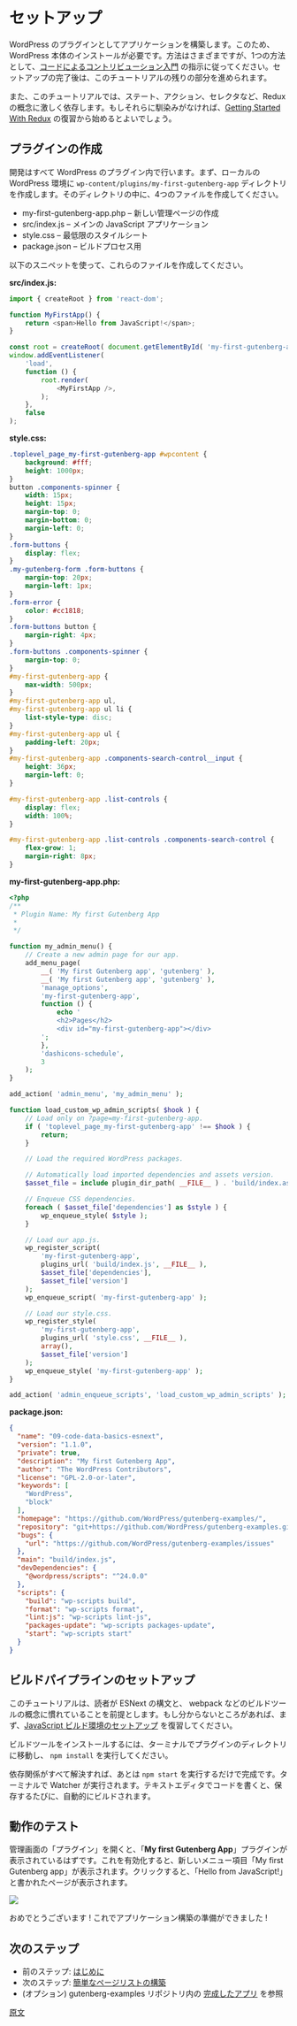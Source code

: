 <!--
# Setup
-->
# セットアップ

<!--
We will build the application as a WordPress plugin, which means you need to have WordPress itself installed. One way to do this is by following the instructions on the [Getting Started](/docs/contributors/code/getting-started-with-code-contribution.md) page. Once your setup is complete, you can follow along with the rest of this tutorial.
-->
WordPress のプラグインとしてアプリケーションを構築します。このため、WordPress 本体のインストールが必要です。方法はさまざまですが、1つの方法として、[コードによるコントリビューション入門](https://ja.wordpress.org/team/handbook/block-editor/contributors/code/getting-started-with-code-contribution) の指示に従ってください。セットアップの完了後は、このチュートリアルの残りの部分を進められます。

<!--
Also, this tutorial will lean heavily on Redux concepts such as state, actions, and selectors. If you are not familiar with them, you may want to start by reviewing [Getting Started With Redux](https://redux.js.org/introduction/getting-started).
-->
また、このチュートリアルでは、ステート、アクション、セレクタなど、Redux の概念に激しく依存します。もしそれらに馴染みがなければ、[Getting Started With Redux](https://redux.js.org/introduction/getting-started) の復習から始めるとよいでしょう。

<!--
## Creating a plugin
-->
## プラグインの作成

<!--
We'll do all the development inside of a WordPress plugin. Let's start by creating a `wp-content/plugins/my-first-gutenberg-app` directory in your local WordPress environment. We will need to create four files inside that directory:
-->
開発はすべて WordPress のプラグイン内で行います。まず、ローカルの WordPress 環境に `wp-content/plugins/my-first-gutenberg-app` ディレクトリを作成します。そのディレクトリの中に、4つのファイルを作成してください。

<!--
-   my-first-gutenberg-app.php – to create a new admin page
-   src/index.js – for our JavaScript application
-   style.css – for the minimal stylesheet
-   package.json – for the build process
-->
-   my-first-gutenberg-app.php – 新しい管理ページの作成
-   src/index.js – メインの JavaScript アプリケーション
-   style.css – 最低限のスタイルシート
-   package.json – ビルドプロセス用

<!--
Go ahead and create these files using the following snippets:
-->
以下のスニペットを使って、これらのファイルを作成してください。

**src/index.js:**

```js
import { createRoot } from 'react-dom';

function MyFirstApp() {
	return <span>Hello from JavaScript!</span>;
}

const root = createRoot( document.getElementById( 'my-first-gutenberg-app' ) );
window.addEventListener(
	'load',
	function () {
		root.render(
			<MyFirstApp />,
		);
	},
	false
);
```

**style.css:**

```css
.toplevel_page_my-first-gutenberg-app #wpcontent {
	background: #fff;
	height: 1000px;
}
button .components-spinner {
	width: 15px;
	height: 15px;
	margin-top: 0;
	margin-bottom: 0;
	margin-left: 0;
}
.form-buttons {
	display: flex;
}
.my-gutenberg-form .form-buttons {
	margin-top: 20px;
	margin-left: 1px;
}
.form-error {
	color: #cc1818;
}
.form-buttons button {
	margin-right: 4px;
}
.form-buttons .components-spinner {
	margin-top: 0;
}
#my-first-gutenberg-app {
	max-width: 500px;
}
#my-first-gutenberg-app ul,
#my-first-gutenberg-app ul li {
	list-style-type: disc;
}
#my-first-gutenberg-app ul {
	padding-left: 20px;
}
#my-first-gutenberg-app .components-search-control__input {
	height: 36px;
	margin-left: 0;
}

#my-first-gutenberg-app .list-controls {
	display: flex;
	width: 100%;
}

#my-first-gutenberg-app .list-controls .components-search-control {
	flex-grow: 1;
	margin-right: 8px;
}
```

**my-first-gutenberg-app.php:**

```php
<?php
/**
 * Plugin Name: My first Gutenberg App
 *
 */

function my_admin_menu() {
	// Create a new admin page for our app.
	add_menu_page(
		__( 'My first Gutenberg app', 'gutenberg' ),
		__( 'My first Gutenberg app', 'gutenberg' ),
		'manage_options',
		'my-first-gutenberg-app',
		function () {
			echo '
			<h2>Pages</h2>
			<div id="my-first-gutenberg-app"></div>
		';
		},
		'dashicons-schedule',
		3
	);
}

add_action( 'admin_menu', 'my_admin_menu' );

function load_custom_wp_admin_scripts( $hook ) {
	// Load only on ?page=my-first-gutenberg-app.
	if ( 'toplevel_page_my-first-gutenberg-app' !== $hook ) {
		return;
	}

	// Load the required WordPress packages.

	// Automatically load imported dependencies and assets version.
	$asset_file = include plugin_dir_path( __FILE__ ) . 'build/index.asset.php';

	// Enqueue CSS dependencies.
	foreach ( $asset_file['dependencies'] as $style ) {
		wp_enqueue_style( $style );
	}

	// Load our app.js.
	wp_register_script(
		'my-first-gutenberg-app',
		plugins_url( 'build/index.js', __FILE__ ),
		$asset_file['dependencies'],
		$asset_file['version']
	);
	wp_enqueue_script( 'my-first-gutenberg-app' );

	// Load our style.css.
	wp_register_style(
		'my-first-gutenberg-app',
		plugins_url( 'style.css', __FILE__ ),
		array(),
		$asset_file['version']
	);
	wp_enqueue_style( 'my-first-gutenberg-app' );
}

add_action( 'admin_enqueue_scripts', 'load_custom_wp_admin_scripts' );
```

**package.json:**

```json
{
  "name": "09-code-data-basics-esnext",
  "version": "1.1.0",
  "private": true,
  "description": "My first Gutenberg App",
  "author": "The WordPress Contributors",
  "license": "GPL-2.0-or-later",
  "keywords": [
    "WordPress",
    "block"
  ],
  "homepage": "https://github.com/WordPress/gutenberg-examples/",
  "repository": "git+https://github.com/WordPress/gutenberg-examples.git",
  "bugs": {
    "url": "https://github.com/WordPress/gutenberg-examples/issues"
  },
  "main": "build/index.js",
  "devDependencies": {
    "@wordpress/scripts": "^24.0.0"
  },
  "scripts": {
    "build": "wp-scripts build",
    "format": "wp-scripts format",
    "lint:js": "wp-scripts lint-js",
    "packages-update": "wp-scripts packages-update",
    "start": "wp-scripts start"
  }
}
```

<!--
## Setting up the build pipeline
-->
## ビルドパイプラインのセットアップ

<!--
This tutorial will proceed assuming the reader is familiar with ESNext syntax and the concept of build tools (like webpack). If that sounds confusing, you may want to review the [Getting started with JavaScript Build Setup](/docs/how-to-guides/javascript/js-build-setup.md) first.
-->
このチュートリアルは、読者が ESNext の構文と、 webpack などのビルドツールの概念に慣れていることを前提とします。もし分からないところがあれば、まず、[JavaScript ビルド環境のセットアップ](https://ja.wordpress.org/team/handbook/block-editor/how-to-guides/javascript/js-build-setup/) を復習してください。

<!--
To install the build tool, navigate to the plugin directory using your terminal and run `npm install`.
-->
ビルドツールをインストールするには、ターミナルでプラグインのディレクトリに移動し、 `npm install` を実行してください。

<!--
Once all the dependencies are in place, all that's left is to run `npm start` and voila! A watcher will run in the terminal. You can then edit away in your text editor; after each save, it will automatically build.
-->
依存関係がすべて解決すれば、あとは `npm start` を実行するだけで完成です。ターミナルで Watcher が実行されます。テキストエディタでコードを書くと、保存するたびに、自動的にビルドされます。

<!--
## Testing if it worked
-->
## 動作のテスト

<!--
If you now go to the Plugins page, you should see a plugin called **My first Gutenberg App**. Go ahead and activate it. A new menu item labeled _My first Gutenberg app_ should show up. Once you click it, you will see a page that says _Hello from JavaScript!_:
-->
管理画面の「プラグイン」を開くと、「**My first Gutenberg App**」プラグインが表示されているはずです。これを有効化すると、新しいメニュー項目「My first Gutenberg app」が表示されます。クリックすると、「Hello from JavaScript!」と書かれたページが表示されます。

![](https://raw.githubusercontent.com/WordPress/gutenberg/HEAD/docs/how-to-guides/data-basics/media/setup/hello-from-js.jpg)

<!--
Congratulations! You are now ready to start building the app!
-->
おめでとうございます ! これでアプリケーション構築の準備ができました !

<!--
## What's next?
-->
## 次のステップ

<!--
-   Previous part: [Introduction](/docs/how-to-guides/data-basics/README.md)
-   Next part: [Building a basic list of pages](/docs/how-to-guides/data-basics/2-building-a-list-of-pages.md)
-   (optional) Review the [finished app](https://github.com/WordPress/gutenberg-examples/tree/trunk/non-block-examples/09-code-data-basics-esnext) in the gutenberg-examples repository
-->
-   前のステップ: [はじめに](https://ja.wordpress.org/team/handbook/block-editor/how-to-guides/data-basics/)
-   次のステップ: [簡単なページリストの構築](https://ja.wordpress.org/team/handbook/block-editor/how-to-guides/data-basics/2-building-a-list-of-pages)
-   (オプション) gutenberg-examples リポジトリ内の [完成したアプリ](https://github.com/WordPress/gutenberg-examples/tree/trunk/non-block-examples/09-code-data-basics-esnext) を参照

[原文](https://github.com/WordPress/gutenberg/blob/trunk/docs/how-to-guides/data-basics/1-data-basics-setup.md)
